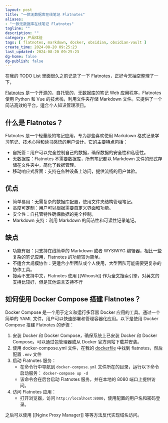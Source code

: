 ```yaml
---
layout: post
title: "一款无数据库在线笔记 Flatnotes"
aliases:
- "一款无数据库在线笔记 Flatnotes"
tagline: ""
description: ""
category: 产品体验
tags: [ flatnotes, markdown, docker, obsidian, obsidian-vault ]
create_time: 2024-08-20 09:25:23
last_updated: 2024-08-20 09:25:23
dg-home: false
dg-publish: false
---
```


在我的 TODO List 里面很久之前记录了一下 Flatnotes，正好今天抽空整理了一下，

[Flatnotes](https://github.com/dullage/flatnotes) 是一个开源的，自托管的、无数据库的笔记 Web 应用程序，Flatnotes 使用 Python 和 Vue 的技术栈，利用文件夹存储 Markdown 文件。它提供了一个简洁高效的平台，适合个人知识管理项目。

## 什么是 Flatnotes？

Flatnotes 是一个轻量级的笔记应用，专为那些喜欢使用 Markdown 格式记录学习笔记、技术心得和读书感悟的用户设计。它的主要特点包括：

- 自托管：用户可以完全控制自己的数据，确保数据的安全性和私密性。
- 无数据库：Flatnotes 不需要数据库，所有笔记都以 Markdown 文件的形式存储在文件夹中，简化了数据管理。
- 移动响应式界面：支持在各种设备上访问，提供流畅的用户体验。

## 优点

- 简单易用：无需复杂的数据库配置，使用文件夹结构管理笔记。
- 高度可定制：用户可以根据需要自定义界面和功能。
- 安全性：自托管特性确保数据的完全控制。
- Markdown 支持：利用 Markdown 的简洁性和可读性记录笔记。

## 缺点

- 功能有限：只支持在线简单的 Markdown 或者 WYSIWYG 编辑器，相比一些复杂的笔记应用，Flatnotes 的功能较为简单。
- 不适合大规模协作：更适合小型团队或个人使用，大型团队可能需要更复杂的协作工具。
- 搜索不支持中文，Flatnotes 使用 [[Whoosh]] 作为全文搜索引擎，对英文的支持比较好，但是其他语言支持不行

## 如何使用 Docker Compose 搭建 Flatnotes？

Docker Compose 是一个用于定义和运行多容器 Docker 应用的工具。通过一个简单的 YAML 文件，用户可以快速部署和管理容器化应用。以下是使用 Docker Compose 搭建 Flatnotes 的步骤：

1. 安装 Docker 和 Docker Compose，确保系统上已安装 Docker 和 Docker Compose。可以通过包管理器或从 Docker 官方网站下载并安装。
2. 使用 docker-compose.yml 文件，在我的 [dockerfile](https://github.com/einverne/dockerfile) 中找到 flatnotes，然后配置 `.env` 文件
3. 启动 Flatnotes 服务：
   - 在命令行中导航到 `docker-compose.yml` 文件所在的目录，运行以下命令启动服务： `docker-compose up -d`
   - 该命令会在后台启动 Flatnotes 服务，并在本地的 8080 端口上提供访问。
4. 访问 Flatnotes 应用：
   - 打开浏览器，访问 `http://localhost:8080`，使用配置的用户名和密码登录。

之后可以使用 [[Nginx Proxy Manager]] 等等方法反代实现域名访问。
